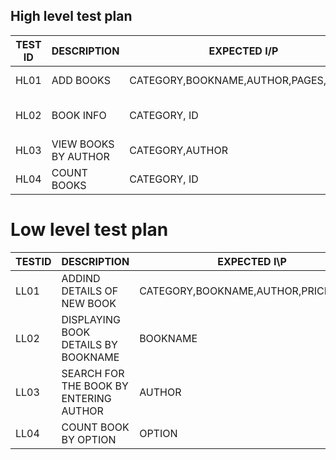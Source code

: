 ## High level test plan
|TEST ID| DESCRIPTION|	EXPECTED I/P      | output|
|---| ------------| -----------------  | ---------|
|HL01  |	ADD BOOKS	|CATEGORY,BOOKNAME,AUTHOR,PAGES,PRICE, | BOOK ADDED      |
|HL02	 |BOOK INFO |CATEGORY, ID |  BOOK INFO DISPLAYED      |
|HL03	 |VIEW BOOKS BY AUTHOR |	CATEGORY,AUTHOR | BOOK VIEWED         |
|HL04	 |COUNT BOOKS|CATEGORY, ID |  BOOK COUNTED      |

# Low level test plan
| TESTID	|DESCRIPTION|	EXPECTED I\P| output  |
|---------|-------------| ----------| --------|
|LL01	|ADDIND DETAILS OF NEW BOOK	|CATEGORY,BOOKNAME,AUTHOR,PRICE,PAGES| SUCCESSFULLY NEW BOOKS DETAILS ADDED  |   
|LL02	|DISPLAYING BOOK DETAILS BY BOOKNAME |	BOOKNAME|  SUCCESSFULLY BOOK DISPLAYED BY BOOKNAME,AUTHOR,PRICE,PAGES|
|LL03 |	SEARCH FOR THE BOOK BY ENTERING AUTHOR|	AUTHOR| SUCCESSFULLY BOOK SEARCHED   |
|LL04	|COUNT BOOK BY OPTION|	OPTION | SUCESSFULLY BOOKS COUNTED|
